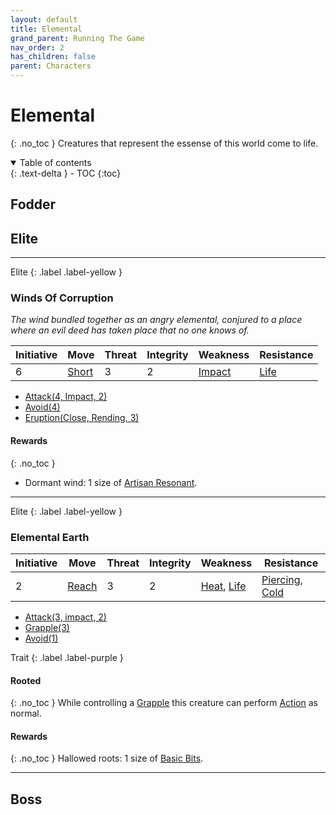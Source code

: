 ```yaml
---
layout: default
title: Elemental
grand_parent: Running The Game
nav_order: 2
has_children: false
parent: Characters
---
```

# Elemental
{: .no_toc }
Creatures that represent the essense of this world come to life. 

<details open markdown="block">
  <summary>
    Table of contents
  </summary>
  {: .text-delta }
- TOC
{:toc}
</details>


## Fodder

## Elite

---
Elite
{: .label .label-yellow }
### Winds Of Corruption
*The wind bundled together as an angry elemental, conjured to a place where an evil deed has taken place that no one knows of.*

| Initiative | Move                       | Threat | Integrity | Weakness                   | Resistance             |
| ---------- | -------------------------- | ------ | --------- | -------------------------- | ---------------------- |
| 6          | [Short](../Core/Movement#Short) | 3      | 2         | [Impact](../Core/Injury#Impact) | [Life](../Core/Injury#Life) | 

* [Attack(4, Impact, 2)](../Core/Character-Actions#Attack(X,%20TYPE,%20DAMAGE))
* [Avoid(4)](../Core/Character-Actions#Avoid(X))
* [Eruption(Close, Rending, 3)](../Core/Character-Actions#Eruption(RANGE,%20TYPE,%20DAM)) 

#### Rewards
{: .no_toc }
* Dormant wind: 1 size of [Artisan Resonant](../Resonant#Artisan%20Resonant).

---
Elite
{: .label .label-yellow }
### Elemental Earth

| Initiative | Move                          | Threat | Integrity | Weakness                                       | Resistance                                                   |
| ---------- | ----------------------------- | ------ | --------- | ---------------------------------------------- | ------------------------------------------------------------ |
| 2          | [Reach](../Core/Movement#Reach) | 3      | 2         | [Heat](../Core/Injury#Heat), [Life](../Core/Injury#Life) | [Piercing](../Core/Injury#Piercing), [Cold](../Core/Injury#Cold) |

* [Attack(3, impact, 2)](../Core/Character-Actions#Attack(X,%20TYPE,%20DAMAGE))
* [Grapple(3)](../Core/Character-Actions#Grapple(X,%20OPPOSED))
* [Avoid(1)](../Core/Character-Actions#Avoid(X))


Trait
{: .label .label-purple }
#### Rooted
{: .no_toc }
While controlling a [Grapple](../Core/Character-Actions#Grapple(X,%20OPPOSED)) this creature can perform [Action](../Core/Terminology#Action) as normal.

#### Rewards
{: .no_toc }
Hallowed roots: 1 size of [Basic Bits](../Bits#Basic%20Bits).

---
## Boss
